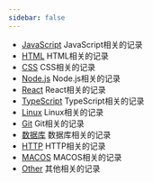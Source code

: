 ```yaml
---
sidebar: false
---
```


* [JavaScript](../JavaScript) JavaScript相关的记录
* [HTML](../HTML) HTML相关的记录
* [CSS](../CSS) CSS相关的记录
* [Node.js](../Node.js) Node.js相关的记录
* [React](../React) React相关的记录
* [TypeScript](../TypeScript) TypeScript相关的记录
* [Linux](../Linux) Linux相关的记录
* [Git](../Git) Git相关的记录
* [数据库](../数据库) 数据库相关的记录
* [HTTP](../HTTP) HTTP相关的记录
* [MACOS](../MACOS) MACOS相关的记录
* [Other](../Other) 其他相关的记录